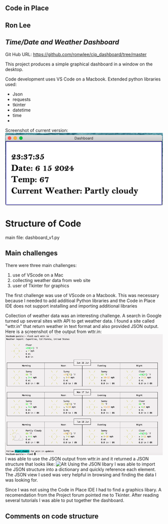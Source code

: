 ## Code in Place
## Ron Lee
## _Time/Date and Weather Dashboard_

Git Hub URL:
https://github.com/ronwlee/cip_dashboard/tree/master

This project produces a simple graphical dashboard in a window on the desktop. 

Code development uses VS Code on a Macbook.
Extended python libraries used:
 - Json
 - requests
 - tkinter
 - datetime
 - time
 - 
 
Screenshot of current version:
![image](images/DashboardScreenshot.png)

# Structure of Code
main file: dashboard_v1.py

## Main challenges
There were three main challenges:
1) use of VScode on a Mac
2) collecting weather data from web site
3) user of Tkinter for graphics 

The first challenge was use of VScode on a Macbook. This was necessary because I needed to add additioal Python libraries and the Code in Place IDE does not support installing and importing additional libraries

Collection of weather data was an interesting challenge. A search in Google turned up several sites with API to get weather data. I found a site called "wttr.in" that return weather in text format and also provided JSON output. Here is a screenshot of the output from wttr.in:
![Alt](images/wttr_in_screenshot.png "Title")
I was able to use the JSON output from wttr.in and it returned a JSON structure that looks like:
![Alt](/JSONviewer.png "Title")
Using the JSON libary I was able to import the JSON structure into a dictionary and quickly reference each element. The JSON view I used was very helpful in browsing and finding the data I was looking for. 

Since I was not using the Code in Place IDE I had to find a graphics libary. A recomendation from the Project forum pointed me to Tkinter. After reading several tutorials I was able to put together the dashboard.

## Comments on code structure



